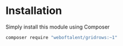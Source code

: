 # Installation
Simply install this module using Composer
```bash
composer require "weboftalent/gridrows:~1"
```
